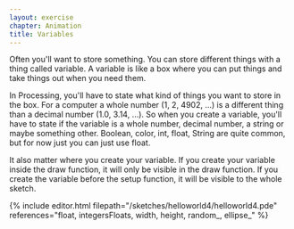 ```yaml
---
layout: exercise
chapter: Animation
title: Variables
---
```


Often you'll want to store something. You can store different things with a thing called variable. A variable is like a box where you can put things and take things out when you need them.

In Processing, you'll have to state what kind of things you want to store in the box. For a computer a whole number (1, 2, 4902, ...) is a different thing than a decimal number (1.0, 3.14, ...). So when you create a variable, you'll have to state if the variable is a whole number, decimal number, a string or maybe something other. Boolean, color, int, float, String are quite common, but for now just you can just use float.

It also matter where you create your variable. If you create your variable inside the draw function, it will only be visible in the draw function. If you create the variable before the setup function, it will be visible to the whole sketch.

{% include editor.html filepath="/sketches/helloworld4/helloworld4.pde" references="float, integersFloats, width, height, random_, ellipse_" %}
